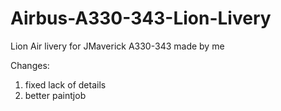 # Airbus-A330-343-Lion-Livery
Lion Air livery for JMaverick A330-343 made by me

Changes:
1. fixed lack of details
2. better paintjob

